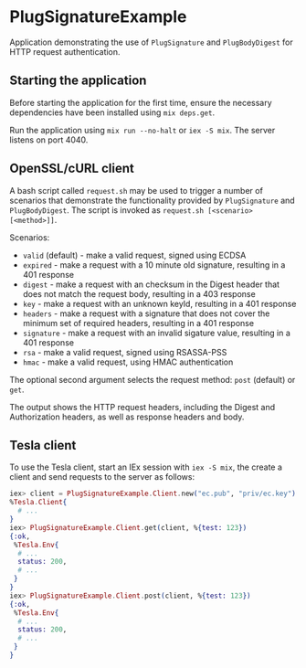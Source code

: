 # PlugSignatureExample

Application demonstrating the use of `PlugSignature` and `PlugBodyDigest` for
HTTP request authentication.

## Starting the application

Before starting the application for the first time, ensure the necessary
dependencies have been installed using `mix deps.get`.

Run the application using `mix run --no-halt` or `iex -S mix`. The server
listens on port 4040.

## OpenSSL/cURL client

A bash script called `request.sh` may be used to trigger a number of
scenarios that demonstrate the functionality provided by `PlugSignature` and
`PlugBodyDigest`. The script is invoked as `request.sh [<scenario> [<method>]]`.

Scenarios:

  * `valid` (default) - make a valid request, signed using ECDSA
  * `expired` - make a request with a 10 minute old signature, resulting in a
    401 response
  * `digest` - make a request with an checksum in the Digest header that does
    not match the request body, resulting in a 403 response
  * `key` - make a request with an unknown keyId, resulting in a 401 response
  * `headers` - make a request with a signature that does not cover the
    minimum set of required headers, resulting in a 401 response
  * `signature` - make a request with an invalid sigature value, resulting in
    a 401 response
  * `rsa` - make a valid request, signed using RSASSA-PSS
  * `hmac` - make a valid request, using HMAC authentication

The optional second argument selects the request method: `post` (default) or
`get`.

The output shows the HTTP request headers, including the Digest and
Authorization headers, as well as response headers and body.

## Tesla client

To use the Tesla client, start an IEx session with `iex -S mix`, the create a
client and send requests to the server as follows:

```elixir
iex> client = PlugSignatureExample.Client.new("ec.pub", "priv/ec.key")
%Tesla.Client{
  # ...
}
iex> PlugSignatureExample.Client.get(client, %{test: 123})
{:ok,
 %Tesla.Env{
  # ...
  status: 200,
  # ...
 }
}
iex> PlugSignatureExample.Client.post(client, %{test: 123})
{:ok,
 %Tesla.Env{
  # ...
  status: 200,
  # ...
 }
}
```
